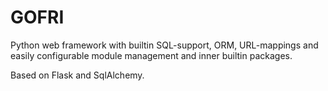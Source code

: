 # GOFRI

Python web framework with builtin SQL-support, ORM, URL-mappings and easily configurable module management and inner builtin packages.

Based on Flask and SqlAlchemy.